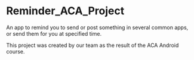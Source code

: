 # Reminder_ACA_Project

An app to remind you to send or post something in several common apps, or send them for you at specified time.

This project was created by our team as the result of the ACA Android course.
